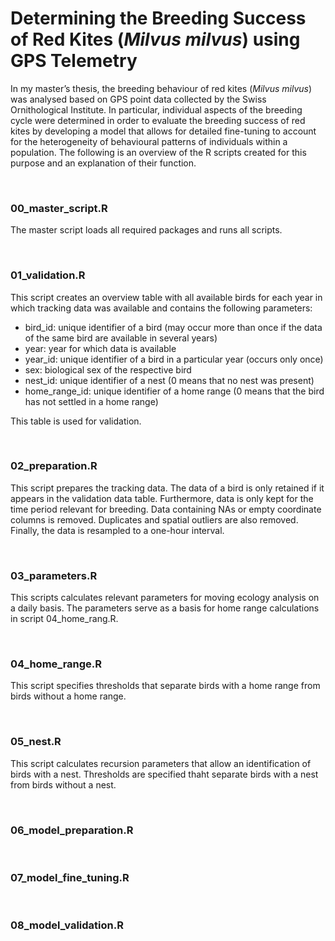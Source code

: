 # Determining the Breeding Success of Red Kites (*Milvus milvus*) using GPS Telemetry
In my master’s thesis, the breeding behaviour of red kites (*Milvus milvus*) was analysed based on GPS point data collected by the Swiss Ornithological Institute. In particular, individual aspects of the breeding cycle were determined in order to evaluate the breeding success of red kites by developing a model that allows for detailed fine-tuning to account for the heterogeneity of behavioural patterns of individuals within a population. The following is an overview of the R scripts created for this purpose and an explanation of their function.

<br/>

### 00_master_script.R
The master script loads all required packages and runs all scripts.

<br/>

### 01_validation.R
This script creates an overview table with all available birds for each year in which tracking data was available and contains the following parameters:

- bird_id: unique identifier of a bird (may occur more than once if the data of the same bird are available in several years)
- year: year for which data is available
- year_id: unique identifier of a bird in a particular year (occurs only once)
- sex: biological sex of the respective bird
- nest_id: unique identifier of a nest (0 means that no nest was present)
- home_range_id: unique identifier of a home range (0 means that the bird has not settled in a home range)

This table is used for validation.

<br/>

### 02_preparation.R
This script prepares the tracking data. The data of a bird is only retained if it appears in the validation data table. Furthermore, data is only kept for the time period relevant for breeding. Data containing NAs or empty coordinate columns is removed. Duplicates and spatial outliers are also removed. Finally, the data is resampled to a one-hour interval.

<br/>

### 03_parameters.R
This scripts calculates relevant parameters for moving ecology analysis on a daily basis. The parameters serve as a basis for home range calculations in script 04_home_rang.R.

<br/>

### 04_home_range.R
This script specifies thresholds that separate birds with a home range from birds without a home range.

<br/>

### 05_nest.R
This script calculates recursion parameters that allow an identification of birds with a nest. Thresholds are specified thaht separate birds with a nest from birds without a nest.

<br/>

### 06_model_preparation.R


<br/>

### 07_model_fine_tuning.R

<br/>

### 08_model_validation.R

